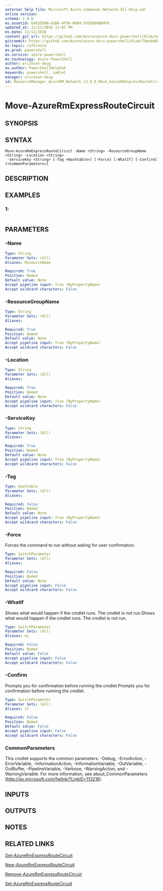 ```yaml
---
external help file: Microsoft.Azure.Commands.Network.dll-Help.xml
online version: 
schema: 2.0.0
ms.assetid: E481E990-A3B6-4F56-86B4-293EB96BD4F8
updated_at: 11/11/2016 11:03 PM
ms.date: 11/11/2016
content_git_url: https://github.com/Azure/azure-docs-powershell/blob/master/azureps-cmdlets-docs/ResourceManager/AzureRM.Network/v3.0.0/Move-AzureRmExpressRouteCircuit.md
gitcommit: https://github.com/Azure/azure-docs-powershell/blob/79eeb985ea480979357fb4695832a0c3d29a48bf/azureps-cmdlets-docs/ResourceManager/AzureRM.Network/v3.0.0/Move-AzureRmExpressRouteCircuit.md
ms.topic: reference
ms.prod: powershell
ms.service: azure-powershell
ms.technology: Azure PowerShell
author: erickson-doug
ms.author: PowerShellHelpPub
keywords: powershell, cmdlet
manager: erickson-doug
id: ResourceManager_AzureRM_Network_v3_0_0_Move_AzureRmExpressRouteCircuit_md
---
```


# Move-AzureRmExpressRouteCircuit

## SYNOPSIS

## SYNTAX

```
Move-AzureRmExpressRouteCircuit -Name <String> -ResourceGroupName <String> -Location <String>
 -ServiceKey <String> [-Tag <Hashtable>] [-Force] [-WhatIf] [-Confirm] [<CommonParameters>]
```

## DESCRIPTION

## EXAMPLES

### 1:
```

```

## PARAMETERS

### -Name

```yaml
Type: String
Parameter Sets: (All)
Aliases: ResourceName

Required: True
Position: Named
Default value: None
Accept pipeline input: True (ByPropertyName)
Accept wildcard characters: False
```

### -ResourceGroupName

```yaml
Type: String
Parameter Sets: (All)
Aliases: 

Required: True
Position: Named
Default value: None
Accept pipeline input: True (ByPropertyName)
Accept wildcard characters: False
```

### -Location

```yaml
Type: String
Parameter Sets: (All)
Aliases: 

Required: True
Position: Named
Default value: None
Accept pipeline input: True (ByPropertyName)
Accept wildcard characters: False
```

### -ServiceKey

```yaml
Type: String
Parameter Sets: (All)
Aliases: 

Required: True
Position: Named
Default value: None
Accept pipeline input: True (ByPropertyName)
Accept wildcard characters: False
```

### -Tag

```yaml
Type: Hashtable
Parameter Sets: (All)
Aliases: 

Required: False
Position: Named
Default value: None
Accept pipeline input: True (ByPropertyName)
Accept wildcard characters: False
```

### -Force
Forces the command to run without asking for user confirmation.

```yaml
Type: SwitchParameter
Parameter Sets: (All)
Aliases: 

Required: False
Position: Named
Default value: None
Accept pipeline input: False
Accept wildcard characters: False
```

### -WhatIf
Shows what would happen if the cmdlet runs.
The cmdlet is not run.Shows what would happen if the cmdlet runs.
The cmdlet is not run.

```yaml
Type: SwitchParameter
Parameter Sets: (All)
Aliases: wi

Required: False
Position: Named
Default value: False
Accept pipeline input: False
Accept wildcard characters: False
```

### -Confirm
Prompts you for confirmation before running the cmdlet.Prompts you for confirmation before running the cmdlet.

```yaml
Type: SwitchParameter
Parameter Sets: (All)
Aliases: cf

Required: False
Position: Named
Default value: False
Accept pipeline input: False
Accept wildcard characters: False
```

### CommonParameters
This cmdlet supports the common parameters: -Debug, -ErrorAction, -ErrorVariable, -InformationAction, -InformationVariable, -OutVariable, -OutBuffer, -PipelineVariable, -Verbose, -WarningAction, and -WarningVariable. For more information, see about_CommonParameters (http://go.microsoft.com/fwlink/?LinkID=113216).

## INPUTS

## OUTPUTS

## NOTES

## RELATED LINKS

[Get-AzureRmExpressRouteCircuit](xref:ResourceManager/AzureRM.Network/v3.0.0/Get-AzureRmExpressRouteCircuit.md)

[New-AzureRmExpressRouteCircuit](xref:ResourceManager/AzureRM.Network/v3.0.0/New-AzureRmExpressRouteCircuit.md)

[Remove-AzureRmExpressRouteCircuit](xref:ResourceManager/AzureRM.Network/v3.0.0/Remove-AzureRmExpressRouteCircuit.md)

[Set-AzureRmExpressRouteCircuit](xref:ResourceManager/AzureRM.Network/v3.0.0/Set-AzureRmExpressRouteCircuit.md)


